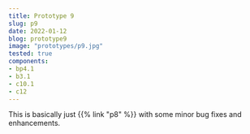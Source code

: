 ```yaml
---
title: Prototype 9
slug: p9
date: 2022-01-12
blog: prototype9
image: "prototypes/p9.jpg"
tested: true
components:
- bp4.1
- b3.1
- c10.1
- c12
---
```


This is basically just {{% link "p8" %}} with some minor bug fixes and enhancements.

